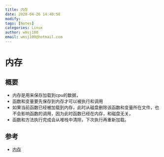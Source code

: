 ```yaml
---
title: 内存
date: 2020-04-26 14:40:58
modify: 
tags: [Notes]
categories: Linux
author: wmsj100
email: wmsj100@hotmail.com
---
```


# 内存

## 概要

- 内存是用来保存加载到cpu的数据，
- 函数和变量要先保存到内存才可以被执行和调用
- 如果当前函数已经被加载到内存，此时从磁盘删除该函数和变量所在文件，也不会影响函数的调用，因为此时函数已经在内存，和磁盘无关，
- 函数和方法执行完成会从堆栈中清除，下次执行再重新加载。

## 参考

- [内存](https://juejin.im/post/5d84bd1f6fb9a06b2d780df7)
